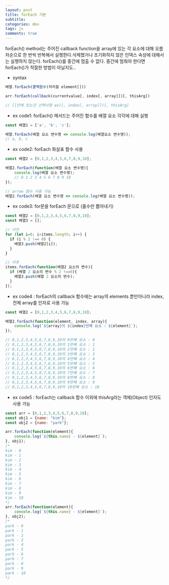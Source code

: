 ```yaml
---  
layout: post
title: forEach 기본
subtitle:
categories: dev
tags: js
comments: true  
--- 
```


forEach() method는 주어진 callback function을 array에 있는 각 요소에 대해 오름차순으로 한 번씩 반복해서 실행한다.삭제했거나 초기화하지 않은 인덱스 속성에 대해서는 실행하지 않는다. forEach()를 중간에 멈출 수 없다. 중간에 멈춰야 한다면 forEach()가 적절한 방법이 아닐지도..

- syntax

```javascript
배열.forEach(콜백함수(처리할 element[]))

arr.forEach(callback(currentvalue[, index[, array]])[, thisArg])

// []안에 있는건 선택사항 ex)[, index[, array]])[, thisArg]
```

- ex code1: forEach() 메서드는 주어진 함수를 배열 요소 각각에 대해 실행

```javascript
const 배열1 = ['a', 'b', 'c'];

배열.forEach(배열 요소 변수명 => console.log(배열요소 변수명));
// a, b, c
```

- ex code2: forEach 화살표 함수 사용

```javascript
const 배열2 = [0,1,2,3,4,5,6,7,8,9,10];

배열2.forEach(function(배열 요소 변수명){
    console.log(배열 요소 변수명); 
    // 0 1 2 3 4 5 6 7 8 9 10
});

// arrow 함수 사용 가능
배열2.forEach(배열 요소 변수명 => console.log(배열 요소 변수명));
```

- ex code3: for문을 forEach 문으로 (홀수만 뽑아내기)

```javascript
const 배열2 = [0,1,2,3,4,5,6,7,8,9,10];
const 배열3 = [];

// 이전
for (let i=0; i<items.length; i++) {
  if (i % 2 !== 0) {
    배열3.push(배열2[i]);
  }
}

// 이후
items.forEach(function(배열2 요소의 변수){
  if (배열 2 요소의 변수 % 2 !==0){
    배열3.push(배열 2 요소의 변수);
  }
});
```

- ex code4 : forEach의 callback 함수에는 array의 elements 뿐만아니라 index, 전체 array를 인자로 사용 가능

```javascript
const 배열2 = [0,1,2,3,4,5,6,7,8,9,10];

배열2.forEach(function(element, index, array){
    console.log(`${array}의 ${index}번째 요소 : ${element}`);
});

// 0,1,2,3,4,5,6,7,8,9,10의 0번째 요소 : 0
// 0,1,2,3,4,5,6,7,8,9,10의 1번째 요소 : 1
// 0,1,2,3,4,5,6,7,8,9,10의 2번째 요소 : 2
// 0,1,2,3,4,5,6,7,8,9,10의 3번째 요소 : 3
// 0,1,2,3,4,5,6,7,8,9,10의 4번째 요소 : 4
// 0,1,2,3,4,5,6,7,8,9,10의 5번째 요소 : 5
// 0,1,2,3,4,5,6,7,8,9,10의 6번째 요소 : 6
// 0,1,2,3,4,5,6,7,8,9,10의 7번째 요소 : 7
// 0,1,2,3,4,5,6,7,8,9,10의 8번째 요소 : 8
// 0,1,2,3,4,5,6,7,8,9,10의 9번째 요소 : 9
// 0,1,2,3,4,5,6,7,8,9,10의 10번째 요소 : 10
```

- ex code5 : forEach는 callback 함수 이외에 thisArg라는 객체(Object) 인자도 사용 가능

```javascript
const arr = [0,1,2,3,4,5,6,7,8,9,10];
const obj1 = {name: "kim"};
const obj2 = {name: "park"};

arr.forEach(function(element){
    console.log(`${this.name} - ${element}`);
}, obj1);
/*
kim - 0
kim - 1
kim - 2
kim - 3
kim - 4
kim - 5
kim - 6
kim - 7
kim - 8
kim - 9
kim - 10
*/
arr.forEach(function(element){
    console.log(`${this.name} - ${element}`);
}, obj2);
/*
park - 0
park - 1
park - 2
park - 3
park - 4
park - 5
park - 6
park - 7
park - 8
park - 9
park - 10
*/
```